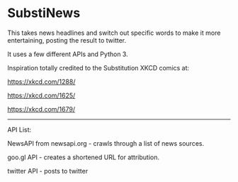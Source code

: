 # SubstiNews
This takes news headlines and switch out specific words to make it more entertaining, posting the result to twitter.

It uses a few different APIs and Python 3.

Inspiration totally credited to the Substitution XKCD comics at:

https://xkcd.com/1288/

https://xkcd.com/1625/

https://xkcd.com/1679/

----------------------------------------------------------------------------------------------------------------------------

API List:

NewsAPI from newsapi.org -    crawls through a list of news sources.

goo.gl API -                  creates a shortened URL for attribution.

twitter API -                 posts to twitter
